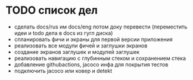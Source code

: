 # TODO список дел

- сделать docs/rus им docs/eng потом доку перевести (переместить идеи и todo дела в docs из гугл
  диска)
- спланировать фичи и экраны для первой версии приложения
- реализовать все модули фичей и заглушки экранов
- создание экранов заглушек и модулей заглушек
- реализовать навигацию с глубинным стеком и сохранением стека
- добавление githubactions, jacoco инфа для покрытия тестов
- подключить jacoco или ковер и detekt
